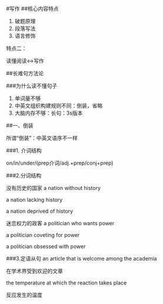 #写作
##核心内容特点


1. 破题原理
2. 段落写法
3. 语言修饰

特点二：

读懂阅读<->写作

##长难句方法论

###为什么读不懂句子

1. 单词量不够
2. 中英文组织构建规则不同：倒装，省略
3. 大脑内存不够：长句：3s版本

##一、倒装

所谓“倒装”：中英文语序不一样

###1. 介词结构

on/in/under/(prep介词/adj.+prep/conj+prep)

###2.分词结构

没有历史的国家 a nation without history

a nation lacking history

a nation deprived of history

迷恋权力的政客 a politician who wants power

a politician coveting for power

a politician obsessed with power

###3.定语从句
an article that is welcome among the academia

在学术界受到欢迎的文章

the temperature at which the reaction takes place

反应发生的温度


